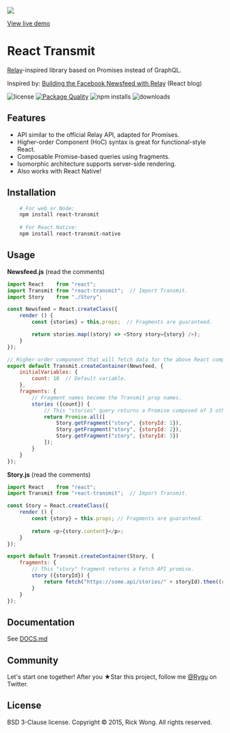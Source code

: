 ![](http://i.imgur.com/X3JE4Ev.png?1)

[View live demo](https://edealer.nl/react-transmit/) 

# React Transmit

[Relay](https://facebook.github.io/relay/)-inspired library based on Promises instead of GraphQL.

Inspired by: [Building the Facebook Newsfeed with Relay](http://facebook.github.io/react/blog/2015/03/19/building-the-facebook-news-feed-with-relay.html) (React blog)

![license](https://img.shields.io/npm/l/react-transmit.svg) [![Package Quality](http://npm.packagequality.com/shield/react-transmit.svg)](http://packagequality.com/#?package=react-isomorphic-starterkit) ![npm installs](https://img.shields.io/npm/dt/react-transmit.svg) ![downloads](https://img.shields.io/github/downloads/RickWong/react-transmit/latest/total.svg)


## Features

- API similar to the official Relay API, adapted for Promises.
- Higher-order Component (HoC) syntax is great for functional-style React.
- Composable Promise-based queries using fragments.
- Isomorphic architecture supports server-side rendering.
- Also works with React Native!

## Installation

```bash
	# For web or Node:
	npm install react-transmit
	
	# For React Native:
	npm install react-transmit-native
```

## Usage

**Newsfeed.js** (read the comments)

````js
import React    from "react";
import Transmit from "react-transmit";  // Import Transmit.
import Story    from "./Story";

const Newsfeed = React.createClass({
	render () {
		const {stories} = this.props;  // Fragments are guaranteed.

		return stories.map((story) => <Story story={story} />);
	}
});

// Higher-order component that will fetch data for the above React component.
export default Transmit.createContainer(Newsfeed, {
	initialVariables: {
		count: 10  // Default variable.
	},
	fragments: {
		// Fragment names become the Transmit prop names.
		stories ({count}) {
			// This "stories" query returns a Promise composed of 3 other Promises.
			return Promise.all([
				Story.getFragment("story", {storyId: 1}),
				Story.getFragment("story", {storyId: 2}),
				Story.getFragment("story", {storyId: 3})
			]);
		}
	}
});
````
**Story.js** (read the comments)

````js
import React    from "react";
import Transmit from "react-transmit";  // Import Transmit.

const Story = React.createClass({
	render () {
		const {story} = this.props; // Fragments are guaranteed.
		
		return <p>{story.content}</p>;
	}
});

export default Transmit.createContainer(Story, {
	fragments: {
		// This "story" fragment returns a Fetch API promise.
		story ({storyId}) {
			return fetch("https://some.api/stories/" + storyId).then((res) => res.json());
		}
	}
});
````

## Documentation

See [DOCS.md](https://github.com/RickWong/react-transmit/blob/master/DOCS.md)

## Community

Let's start one together! After you ★Star this project, follow me [@Rygu](https://twitter.com/rygu)
on Twitter.

## License

BSD 3-Clause license. Copyright © 2015, Rick Wong. All rights reserved.
